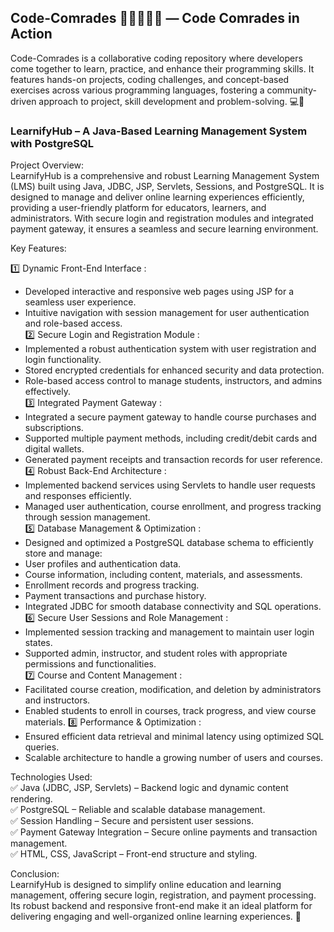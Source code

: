 ## Code-Comrades 👨‍💻🤝👩‍💻 — Code Comrades in Action
<p> Code-Comrades is a collaborative coding repository where developers come together to learn, practice, and enhance their programming skills. It features hands-on projects, coding challenges, and concept-based exercises across various programming languages, fostering a community-driven approach to project, skill development and problem-solving. 💻🚀</p>


### LearnifyHub – A Java-Based Learning Management System with PostgreSQL
Project Overview: <br>
LearnifyHub is a comprehensive and robust Learning Management System (LMS) built using Java, JDBC, JSP, Servlets, Sessions, and PostgreSQL. It is designed to manage and deliver online learning experiences efficiently, providing a user-friendly platform for educators, learners, and administrators. With secure login and registration modules and integrated payment gateway, it ensures a seamless and secure learning environment.<br>

Key Features:

1️⃣ Dynamic Front-End Interface : <br>
- Developed interactive and responsive web pages using JSP for a seamless user experience.<br>
- Intuitive navigation with session management for user authentication and role-based access.<br>
2️⃣ Secure Login and Registration Module : <br>
- Implemented a robust authentication system with user registration and login functionality.<br>
- Stored encrypted credentials for enhanced security and data protection.<br>
- Role-based access control to manage students, instructors, and admins effectively.<br>
3️⃣ Integrated Payment Gateway : <br>
- Integrated a secure payment gateway to handle course purchases and subscriptions.<br>
- Supported multiple payment methods, including credit/debit cards and digital wallets.<br>
- Generated payment receipts and transaction records for user reference.<br>
4️⃣ Robust Back-End Architecture : <br>
- Implemented backend services using Servlets to handle user requests and responses efficiently.<br>
- Managed user authentication, course enrollment, and progress tracking through session management.<br>
5️⃣ Database Management & Optimization : <br>
- Designed and optimized a PostgreSQL database schema to efficiently store and manage:<br>
- User profiles and authentication data. <br>
- Course information, including content, materials, and assessments.<br>
- Enrollment records and progress tracking.<br>
- Payment transactions and purchase history.<br>
- Integrated JDBC for smooth database connectivity and SQL operations.<br>
6️⃣ Secure User Sessions and Role Management : <br>
- Implemented session tracking and management to maintain user login states.<br>
- Supported admin, instructor, and student roles with appropriate permissions and functionalities.<br>
7️⃣ Course and Content Management : <br>
- Facilitated course creation, modification, and deletion by administrators and instructors.
- Enabled students to enroll in courses, track progress, and view course materials.
8️⃣ Performance & Optimization : <br>
- Ensured efficient data retrieval and minimal latency using optimized SQL queries.
- Scalable architecture to handle a growing number of users and courses.
  
Technologies Used: <br>
✅ Java (JDBC, JSP, Servlets) – Backend logic and dynamic content rendering.  <br>
✅ PostgreSQL – Reliable and scalable database management. <br>
✅ Session Handling – Secure and persistent user sessions. <br>
✅ Payment Gateway Integration – Secure online payments and transaction management. <br>
✅ HTML, CSS, JavaScript – Front-end structure and styling. <br>

Conclusion:  <br>
LearnifyHub is designed to simplify online education and learning management, offering secure login, registration, and payment processing. Its robust backend and responsive front-end make it an ideal platform for delivering engaging and well-organized online learning experiences. 🚀
